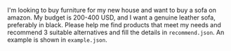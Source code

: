 I'm looking to buy furniture for my new house and want to buy a sofa on amazon. My budget is 200-400 USD, and I want a genuine leather sofa, preferably in black. Please help me find products that meet my needs and recommend 3 suitable alternatives and fill the details in `recommend.json`. An example is shown in `example.json`.
